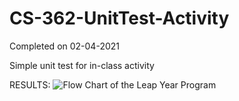 # CS-362-UnitTest-Activity
Completed on 02-04-2021

Simple unit test for in-class activity

RESULTS:
![Flow Chart of the Leap Year Program](https://github.com/ConnerFosterCS/In-Class-Activity-2/blob/main/results.PNG)
